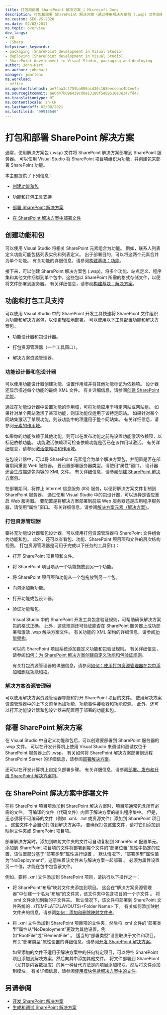 ```yaml
---
title: 打包和部署 SharePoint 解决方案 | Microsoft Docs
description: 打包和部署 SharePoint 解决方案（通过使用解决方案包 (.wsp) 文件部署到 SharePoint 服务器）。
ms.custom: SEO-VS-2020
ms.date: 02/02/2017
ms.topic: overview
dev_langs:
- VB
- CSharp
helpviewer_keywords:
- packaging [SharePoint development in Visual Studio]
- deploying [SharePoint development in Visual Studio]
- SharePoint development in Visual Studio, packaging and deploying
author: John-Hart
ms.author: johnhart
manager: jmartens
ms.workload:
- office
ms.openlocfilehash: ae74aa3cf759ba006acd36c168eecceac4b2ee4a
ms.sourcegitcommit: ae6d47b09a439cd0e13180f5e89510e3e347fd47
ms.translationtype: HT
ms.contentlocale: zh-CN
ms.lasthandoff: 02/08/2021
ms.locfileid: "99916546"
---
```

# <a name="package-and-deploy-sharepoint-solutions"></a>打包和部署 SharePoint 解决方案
  通常，使用解决方案包 (.wsp) 文件将 SharePoint 解决方案部署到 SharePoint 服务器。 可以使用 Visual Studio 将 SharePoint 项目项组织为功能，并创建包来部署 SharePoint 功能。

 本主题提供了下列信息：

- [创建功能和包](#create-features-and-packages)

- [功能和打包工具支持](#feature-and-packaging-tool-support)

- [部署 SharePoint 解决方案](#deploy-sharepoint-solutions)

- [在 SharePoint 解决方案中部署文件](#deploy-files-in-sharepoint-solutions)

## <a name="create-features-and-packages"></a>创建功能和包
 可以使用 Visual Studio 将相关 SharePoint 元素组合为功能。 例如，联系人列表定义功能可能包括列表实例和列表定义。 出于部署目的，可以将这两个元素合并为单个功能。 有关功能的详细信息，请参阅[构建基块：功能](/previous-versions/office/developer/sharepoint-2010/ee537350(v=office.14))。

 接下来，可以创建 SharePoint 解决方案包 (.wsp)，将多个功能、站点定义、程序集和其他文件捆绑到单个包中，这些包以 SharePoint 所需的格式存储文件，以便将文件部署到服务器。 有关详细信息，请参阅[构建基块：解决方案](/previous-versions/office/developer/sharepoint-2010/ee537008(v=office.14))。

## <a name="feature-and-packaging-tool-support"></a>功能和打包工具支持
 可以使用 Visual Studio 中的 SharePoint 开发工具快速将 SharePoint 文件组织为功能和解决方案包，以便更轻松地部署。 可以使用以下工具配置功能和解决方案包。

- 功能设计器和包设计器。

- 打包资源管理器（一个工具窗口）。

- 解决方案资源管理器。

### <a name="feature-designer-and-package-designer"></a>功能设计器和包设计器
 可以使用功能设计器创建功能、设置作用域并将其他功能标记为依赖项。 设计器还显示描述每个功能的最终 XML 文件。 有关详细信息，请参阅[创建 SharePoint 功能](../sharepoint/creating-sharepoint-features.md)。

 通过在功能设计器中设置功能的作用域，可将功能应用于特定网站或网站组。 如果针对单个网站激活了某项功能，则该功能仅适用于该特定网站。 如果针对某个网站集激活了某项功能，则该功能中的项适用于整个网站集。 有关详细信息，请参阅[元素的作用域](/previous-versions/office/developer/sharepoint-2010/ms476615(v=office.14))。

 如果你的功能依赖于其他功能，则可以在发布功能之前先设置功能激活依赖项，以标记依赖功能。 功能激活依赖项可检查依赖功能是否已在该作用域激活。 有关详细信息，请参阅[激活依赖项和作用域](/previous-versions/office/developer/sharepoint-2010/aa543162(v=office.14))。

 在包设计器中，可以将 SharePoint 元素组合为单个解决方案包，并配置是否在部署期间重置 Web 服务器。 要设置部署服务器类型，请使用“属性”窗口。 设计器还会生成描述包内容的 XML 文件。 有关详细信息，请参阅[创建 SharePoint 解决方案包](../sharepoint/creating-sharepoint-solution-packages.md)。

 在部署期间，将停止 Internet 信息服务 (IIS) 服务，以便将解决方案文件复制到 SharePoint 服务器。 通过使用 Visual Studio 中的包设计器，可以选择是否应重启 Web 服务器。 要配置是将解决方案部署到前端 Web 服务器还是应用程序服务器，请使用“属性”窗口。 有关详细信息，请参阅[解决方案元素（解决方案）](/previous-versions/office/developer/sharepoint-2010/ms412929(v=office.14))。

### <a name="packaging-explorer"></a>打包资源管理器
 要补充功能设计器和包设计器，可以使用打包资源管理器将 SharePoint 文件组合为功能和包。 此外，还可以查看包、功能、SharePoint 项目项和文件的层次结构视图。 打包资源管理器是可用于完成以下任务的工具窗口：

- 打开 SharePoint 项目项和文件。

- 将 SharePoint 项目项从一个功能拖放到另一个功能。

- 将 SharePoint 项目项和功能从一个包拖放到另一个包。

- 向包添加新功能。

- 打开功能或包设计器。

- 验证功能和包。

  Visual Studio 中的 SharePoint 开发工具包含验证规则，可帮助确保解决方案包的格式正确。 此外，这些规则还可验证能否在 SharePoint 服务器上成功部署和激活 .wsp 解决方案文件。 有关功能的 XML 架构的详细信息，请参阅[功能架构](/previous-versions/office/developer/sharepoint-2010/ms414322(v=office.14))。

  可以向 SharePoint 项目系统添加自定义功能和包验证规则。 有关详细信息，请参阅[如何：为 SharePoint 解决方案创建自定义功能和包验证规则](../sharepoint/how-to-create-custom-feature-and-package-validation-rules-for-sharepoint-solutions.md)。

  有关打包资源管理器的详细信息，请参阅[如何：使用打包资源管理器在包中添加和删除功能和项](../sharepoint/how-to-add-and-remove-features-and-items-to-a-package-by-using-the-packaging-explorer.md)。

### <a name="solution-explorer"></a>解决方案资源管理器
 可以使用解决方案资源管理器导航和打开 SharePoint 项目的文件。 使用解决方案资源管理器中的上下文菜单添加功能、功能事件接收器和功能资源。 此外，还可以打开功能设计器和包设计器来配置用于部署的功能和包。

## <a name="deploy-sharepoint-solutions"></a>部署 SharePoint 解决方案
 在 Visual Studio 中自定义功能和包后，可以创建要部署到 SharePoint 服务器的 .wsp 文件。 可以在开发计算机上使用 Visual Studio 来调试和测试仅位于 SharePoint 服务器上的 .wsp。 有关如何将 SharePoint 解决方案部署到远程 SharePoint Server 的详细信息，请参阅[部署解决方案](/previous-versions/office/developer/sharepoint-2010/aa544500(v=office.14))。

 还可以在开发计算机上自定义部署步骤。 有关详细信息，请参阅[部署、发布和升级 SharePoint 解决方案包](../sharepoint/deploying-publishing-and-upgrading-sharepoint-solution-packages.md)。

## <a name="deploy-files-in-sharepoint-solutions"></a>在 SharePoint 解决方案中部署文件
 在将 SharePoint 项目项添加到 SharePoint 解决方案时，项目项通常包含所有必需的文件。 可编译的文件（代码文件）内置于解决方案的输出程序集中。 但是，还必须将不可编译的文件（例如 .xml、.txt 或资源文件）添加到 SharePoint 项目 。 这些文件不会自动打包到解决方案中。 要确保打包这些文件，请将它们添加到映射文件夹或 SharePoint 项目项。

 部署解决方案时，添加到映射文件夹的文件可自动复制到 SharePoint 配置单元。 添加到 SharePoint 项目项的文件将部署到每个文件的“部署位置”属性中指定的位置，该位置部分基于“部署类型”属性进行设置 。 默认情况下，“部署类型”属性值为“NoDeployment”，这意味着该文件未与解决方案一起部署 。 必须为属性设置另一个值，才能在包中包含该文件。

 例如，要将 .xml 文件添加到 SharePoint 项目，请执行以下操作之一：

- 将 SharePoint“布局”映射文件夹添加到项目。 这会在“解决方案资源管理器”中创建一个名为“布局”的文件夹，该文件夹中包含项目的一个子文件 。 将 .xml 文件添加到新的子文件夹。 默认情况下，该文件将部署到 SharePoint 文件系统的 ..\TEMPLATE\LAYOUTS\\\<Folder Name> 下。 有关如何添加映射文件夹的信息，请参阅[如何：添加和删除映射文件夹](../sharepoint/how-to-add-and-remove-mapped-folders.md)。

- 将 .xml 文件添加到 SharePoint 项目项的文件夹，然后将 .xml 文件的“部署类型”属性从“NoDeployment”更改为其他设置，例如“RootFile”或“ElementFile”  。 适当的“部署类型”设置取决于文件和项目。 有关“部署类型”属性设置的详细信息，请参阅[开发 SharePoint 解决方案](../sharepoint/developing-sharepoint-solutions.md)。

  如果添加的文件不适用于解决方案中的任何特定项目，可以将空 SharePoint 项目添加到解决方案，然后向其中添加其他文件。 将文件部署到 SharePoint（尤其是内容数据库）的另一种替代方法是向项目添加模块，然后将文件添加到模块。 有关详细信息，请参阅[使用模块包括解决方案中的文件](../sharepoint/using-modules-to-include-files-in-the-solution.md)。

## <a name="see-also"></a>另请参阅
- [开发 SharePoint 解决方案](../sharepoint/developing-sharepoint-solutions.md)
- [生成和调试 SharePoint 解决方案](../sharepoint/building-and-debugging-sharepoint-solutions.md)

